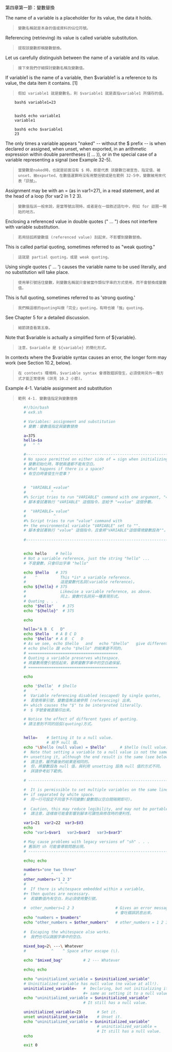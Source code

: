 第四章第一節：變數替換

The name of a variable is a placeholder for its value, the data it holds. 

>`變數名稱就是本身的值或資料的佔位符號。`

Referencing (retrieving) its value is called variable substitution.

>`提取該變數即稱變數替換。`

Let us carefully distinguish between the name of a variable and its value. 

>`接下來我們仔細探討變數名稱及變數值。`

If variable1 is the name of a variable, then $variable1 is a reference to its value, the data item it contains. [1]

>`假如 variable1 就是變數名，則 $variable1 就是直指variable1 所儲存的值。`

        bash$ variable1=23


        bash$ echo variable1
        variable1

        bash$ echo $variable1
        23
        
The only times a variable appears "naked" -- without the $ prefix	-- is when declared or assigned, when unset, when exported, in an arithmetic expression within double parentheses (( ... )), or in the special case of a variable representing a signal (see Example 32-5). 

>`當變數是naked時，也就是前面沒有 $ 時，即是代表 該變數已被宣告、指定值、被unset、被exported、在數值運算時沒有用雙括號或是在範例 32-5中，變數被用來代表「訊號」。`

Assignment may be with an = (as in var1=27), in a read statement, and at the head of a loop (for var2 in 1 2 3).

>`變數值指派一般來說，是當等號出現時，或者是在一個敘述語句中，例如 for 迴圈一開始的地方。`

Enclosing a referenced value in double quotes (" ... ") does not interfere with variable substitution. 

>`若用括弧將變數值 (referenced value) 刮起來，不影響到變數替換。`

This is called partial quoting, sometimes referred to as "weak quoting." 

>`這就是 partial quoting，或是 weak quoting。`

Using single quotes (' ... ') causes the variable name to be used literally, and no substitution will take place.

>`使用單引號括住變數，則變數名稱就只會被當作類似字串的方式使用，而不會替換成變數值。`

This is full quoting, sometimes referred to as 'strong quoting.' 

>`我們稱這樣的quoting叫做「完全」quoting，有時也被「強」quoting。`

See Chapter 5 for a detailed discussion.

>`細節請查看第五章。`

Note that $variable is actually a simplified form of ${variable}. 

>`注意，$variable 是 ${variable} 的簡化形式。`

In contexts where the $variable syntax causes an error, the longer form may work (see Section 10.2, below).

>`在 contexts 環境時，$variable syntax 會導致錯誤發生，必須使用另外一種方式才能正常使用 (詳見 10.2 小節)。`

Example 4-1. Variable assignment and substitution

>`範例 4-1. 變數值指定與變數替換`

```bash
		#!/bin/bash
		# ex9.sh

		# Variables: assignment and substitution
		# 變數：變數值指定與變數替換

		a=375
		hello=$a
		#   ^ ^

		#-------------------------------------------------------------------------
		# No space permitted on either side of = sign when initializing variables.
		# 變數初始化時，等號兩邊都不能有空白。
		# What happens if there is a space?
		# 有空白時會發生什麼事？
		

		#  "VARIABLE =value"
		#           ^
		#% Script tries to run "VARIABLE" command with one argument, "=value".
		# 腳本會試著執行 "VARIABLE" 這個指令，並給予 "=value" 這個參數。

		#  "VARIABLE= value"
		#            ^
		#% Script tries to run "value" command with
		#+ the environmental variable "VARIABLE" set to "".
		# 腳本會試著執行 "value" 這個指令，且會將"VARIABLE"這個環境變數設為""。
		
		#-------------------------------------------------------------------------


		echo hello    # hello
		# Not a variable reference, just the string "hello" ...
		# 不是變數，只會印出字串 "hello"

		echo $hello   # 375
		#	 ^			This *is* a variable reference.
		#				這是變數代名詞(variable reference)。
		echo ${hello} # 375
		#				Likewise a variable reference, as above.
		#				同上，變數代名詞另一種表現形式。
		# Quoting . . .
		echo "$hello"    # 375
		echo "${hello}"  # 375

		echo

		hello="A B  C   D"
		echo $hello   # A B C D
		echo "$hello" # A B  C   D
		# As we see, echo $hello   and   echo "$hello"   give different results.
		# echo $hello 跟 echo "$hello" 的結果是不同的。
		# =======================================
		# Quoting a variable preserves whitespace.
		# 將變數用雙引號括起來，會將變數字串中的空白處保留。
		# =======================================

		echo

		echo '$hello'  # $hello
		#    ^      ^
		#  Variable referencing disabled (escaped) by single quotes,
		#  若使用單引號，變數值無法被參照 (referencing) 出來。
		#+ which causes the "$" to be interpreted literally.
		#  $ 字號會被直接印出來。

		# Notice the effect of different types of quoting.
		# 請注意到不同的括弧(quoting)方式。


		hello=    # Setting it to a null value.
				  # 給予 null 值。
		echo "\$hello (null value) = $hello"      # $hello (null value) =
		#  Note that setting a variable to a null value is not the same as
		#+ unsetting it, although the end result is the same (see below).
		#  請注意，雖然最後的結果是相同的。
		#  但，將變數設為 null 值，與利用 unsetting 設為 null 值的方式不同。
		#  詳請參考如下範例。

		# --------------------------------------------------------------

		#  It is permissible to set multiple variables on the same line,
		#+ if separated by white space.
		#  同一行可設定不同值予不同變數(變數間以空白間隔開即可)。
		
		#  Caution, this may reduce legibility, and may not be portable.
		#  請注意，這樣做可能會影響到腳本可讀性與修改時的便利性。

		var1=21  var2=22  var3=$V3
		echo
		echo "var1=$var1   var2=$var2   var3=$var3"

		# May cause problems with legacy versions of "sh" . . .
		# 舊版的 sh 可能會導致問題出現。
		# --------------------------------------------------------------

		echo; echo

		numbers="one two three"
		#           ^   ^
		other_numbers="1 2 3"
		#               ^ ^
		#  If there is whitespace embedded within a variable,
		#+ then quotes are necessary.
		#  若變數值內有空白，則必須使用雙引號。
		
		#  other_numbers=1 2 3					# Gives an error message.
												# 會吐錯誤訊息出來。
		echo "numbers = $numbers"
		echo "other_numbers = $other_numbers"   # other_numbers = 1 2 3
		
		#  Escaping the whitespace also works.
		#  我們也可以跳脫字串中的空白。
		
		mixed_bag=2\ ---\ Whatever
		#           ^    ^ Space after escape (\).

		echo "$mixed_bag"         # 2 --- Whatever

		echo; echo

		echo "uninitialized_variable = $uninitialized_variable"
		# Uninitialized variable has null value (no value at all!).
		uninitialized_variable=   #  Declaring, but not initializing it --
								  #+ same as setting it to a null value, as above.
		echo "uninitialized_variable = $uninitialized_variable"
								  # It still has a null value.

		uninitialized_variable=23       # Set it.
		unset uninitialized_variable    # Unset it.
		echo "uninitialized_variable = $uninitialized_variable"
										# uninitialized_variable =
										# It still has a null value.
		echo

		exit 0
```
